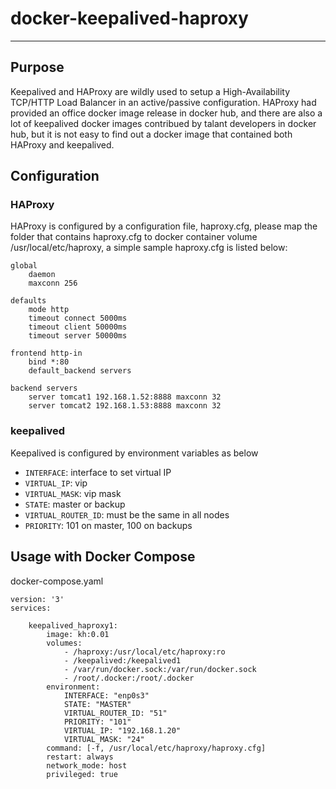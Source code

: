 # docker-keepalived-haproxy
---
## Purpose
Keepalived and HAProxy are wildly used to setup a High-Availability TCP/HTTP Load Balancer in an active/passive configuration. HAProxy had provided an office docker image release in docker hub, and there are also a lot of keepalived docker images contribued by talant developers in docker hub, but it is not easy to find out a docker image that contained both HAProxy and keepalived.


## Configuration

### HAProxy
HAProxy is configured by a configuration file, haproxy.cfg, please map the folder that contains haproxy.cfg to docker container volume /usr/local/etc/haproxy, a simple sample haproxy.cfg is listed below:
```
global
    daemon
    maxconn 256

defaults
    mode http
    timeout connect 5000ms
    timeout client 50000ms
    timeout server 50000ms

frontend http-in
    bind *:80
    default_backend servers

backend servers
    server tomcat1 192.168.1.52:8888 maxconn 32
    server tomcat2 192.168.1.53:8888 maxconn 32
```

### keepalived
 Keepalived is configured by environment variables as below

- `INTERFACE`:           interface to set virtual IP
- `VIRTUAL_IP`:          vip
- `VIRTUAL_MASK`:        vip mask
- `STATE`:               master or backup
- `VIRTUAL_ROUTER_ID`:   must be the same in all nodes
- `PRIORITY`:            101 on master, 100 on backups


## Usage with Docker Compose

docker-compose.yaml
```
version: '3'
services:

    keepalived_haproxy1:
        image: kh:0.01
        volumes:
            - /haproxy:/usr/local/etc/haproxy:ro
            - /keepalived:/keepalived1
            - /var/run/docker.sock:/var/run/docker.sock
            - /root/.docker:/root/.docker
        environment:
            INTERFACE: "enp0s3"
            STATE: "MASTER"
            VIRTUAL_ROUTER_ID: "51"
            PRIORITY: "101"
            VIRTUAL_IP: "192.168.1.20"
            VIRTUAL_MASK: "24"
        command: [-f, /usr/local/etc/haproxy/haproxy.cfg]
        restart: always
        network_mode: host
        privileged: true
```